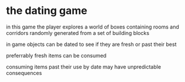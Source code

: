 # the dating game

in this game the player explores a world of boxes containing rooms and corridors randomly generated from a set of building blocks

in game objects can be dated to see if they are fresh or past their best

preferrably fresh items can be consumed

consuming items past their use by date may have unpredictable consequences
